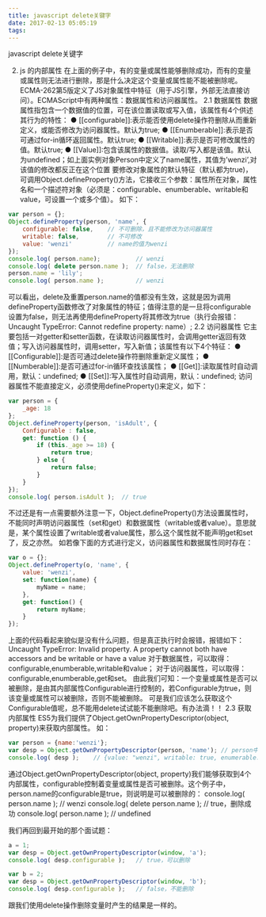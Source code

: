 ```yaml
---
title: javascript delete关键字
date: 2017-02-13 05:05:19
tags:
---
```

javascript delete关键字

<!--more-->
2. js 的内部属性
在上面的例子中，有的变量或属性能够删除成功，而有的变量或属性则无法进行删除，那是什么决定这个变量或属性能不能被删除呢。
ECMA-262第5版定义了JS对象属性中特征（用于JS引擎，外部无法直接访问）。ECMAScript中有两种属性：数据属性和访问器属性。
2.1 数据属性
数据属性指包含一个数据值的位置，可在该位置读取或写入值，该属性有4个供述其行为的特性：
  ● [[configurable]]:表示能否使用delete操作符删除从而重新定义，或能否修改为访问器属性。默认为true;
  ● [[Enumberable]]:表示是否可通过for-in循环返回属性。默认true;
  ● [[Writable]]:表示是否可修改属性的值。默认true;
  ● [[Value]]:包含该属性的数据值。读取/写入都是该值。默认为undefined；如上面实例对象Person中定义了name属性，其值为’wenzi’,对该值的修改都反正在这个位置
要修改对象属性的默认特征（默认都为true)，可调用Object.defineProperty()方法，它接收三个参数：属性所在对象，属性名和一个描述符对象（必须是：configurable、enumberable、writable和value，可设置一个或多个值）。
如下：
```js
var person = {};
Object.defineProperty(person, 'name', {
    configurable: false,    // 不可删除，且不能修改为访问器属性
    writable: false,        // 不可修改
    value: 'wenzi'          // name的值为wenzi
});
console.log( person.name);          // wenzi
console.log( delete person.name );  // false，无法删除
person.name = 'lily';
console.log( person.name );         // wenzi
```

可以看出，delete及重置person.name的值都没有生效，这就是因为调用defineProperty函数修改了对象属性的特征；值得注意的是一旦将configurable设置为false，则无法再使用defineProperty将其修改为true（执行会报错：Uncaught TypeError: Cannot redefine property: name）;
2.2 访问器属性
它主要包括一对getter和setter函数，在读取访问器属性时，会调用getter返回有效值；写入访问器属性时，调用setter，写入新值；该属性有以下4个特征：
  ● [[Configurable]]:是否可通过delete操作符删除重新定义属性；
  ● [[Numberable]]:是否可通过for-in循环查找该属性；
  ● [[Get]]:读取属性时自动调用，默认：undefined;
  ● [[Set]]:写入属性时自动调用，默认：undefined;
访问器属性不能直接定义，必须使用defineProperty()来定义，如下：
```js
var person = {
    _age: 18
};
Object.defineProperty(person, 'isAdult', {
    Configurable : false,
    get: function () {
        if (this._age >= 18) {
            return true;
        } else {
            return false;
        }
    }
});
console.log( person.isAdult );  // true
```

不过还是有一点需要额外注意一下，Object.defineProperty()方法设置属性时，不能同时声明访问器属性（set和get）和数据属性（writable或者value）。意思就是，某个属性设置了writable或者value属性，那么这个属性就不能声明get和set了，反之亦然。
如若像下面的方式进行定义，访问器属性和数据属性同时存在：
```js
var o = {};
Object.defineProperty(o, 'name', {
    value: 'wenzi',
    set: function(name) {
        myName = name;
    },
    get: function() {
        return myName;
    }
});
```

上面的代码看起来貌似是没有什么问题，但是真正执行时会报错，报错如下：
Uncaught TypeError: Invalid property. A property cannot both have accessors and be writable or have a value
对于数据属性，可以取得：configurable,enumberable,writable和value；
对于访问器属性，可以取得：configurable,enumberable,get和set。
由此我们可知：一个变量或属性是否可以被删除，是由其内部属性Configurable进行控制的，若Configurable为true，则该变量或属性可以被删除，否则不能被删除。
可是我们应该怎么获取这个Configurable值呢，总不能用delete试试能不能删除吧。有办法滴！！
2.3 获取内部属性
ES5为我们提供了Object.getOwnPropertyDescriptor(object, property)来获取内部属性。
如：
```js
var person = {name:'wenzi'};
var desp = Object.getOwnPropertyDescriptor(person, 'name'); // person中的name属性
console.log( desp );    // {value: "wenzi", writable: true, enumerable: true, configurable: true}
```

通过Object.getOwnPropertyDescriptor(object, property)我们能够获取到4个内部属性，configurable控制着变量或属性是否可被删除。这个例子中，person.name的configurable是true，则说明是可以被删除的：
console.log( person.name );         // wenzi
console.log( delete person.name );  // true，删除成功
console.log( person.name );         // undefined

我们再回到最开始的那个面试题：
```js
a = 1;
var desp = Object.getOwnPropertyDescriptor(window, 'a');
console.log( desp.configurable );   // true，可以删除

var b = 2;
var desp = Object.getOwnPropertyDescriptor(window, 'b');
console.log( desp.configurable );   // false，不能删除
```

跟我们使用delete操作删除变量时产生的结果是一样的。